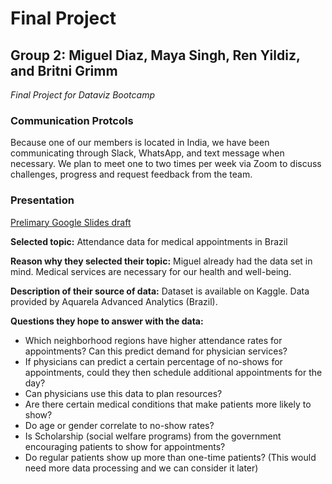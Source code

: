 # Final Project
## Group 2: Miguel Diaz, Maya Singh, Ren Yildiz, and Britni Grimm
*Final Project for Dataviz Bootcamp*

### Communication Protcols
Because one of our members is located in India, we have been communicating through Slack, WhatsApp, and text message when necessary. We plan to meet one to two times per week via Zoom to discuss challenges, progress and request feedback from the team.

### Presentation
[Prelimary Google Slides draft](https://docs.google.com/presentation/d/1KnfV81sn4rcIU7k441lGYwDic_OFUhTXXSnzvUqHuO4/edit?usp=sharing)

**Selected topic:** Attendance data for medical appointments in Brazil

**Reason why they selected their topic:** Miguel already had the data set in mind. Medical services are necessary for our health and well-being.

**Description of their source of data:** Dataset is available on Kaggle. Data provided by Aquarela Advanced Analytics (Brazil).

**Questions they hope to answer with the data:**
- Which neighborhood regions have higher attendance rates for appointments? Can this predict demand for physician services?
- If physicians can predict a certain percentage of no-shows for appointments, could they then schedule additional appointments for the day?
- Can physicians use this data to plan resources?
- Are there certain medical conditions that make patients more likely to show?
- Do age or gender correlate to no-show rates?
- Is Scholarship (social welfare programs) from the government encouraging patients to show for appointments?
- Do regular patients show up more than one-time patients? (This would need more data processing and we can consider it later)
